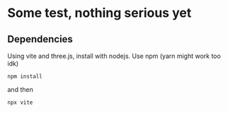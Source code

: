 # Some test, nothing serious yet

## Dependencies
Using vite and three.js, install with nodejs. Use npm (yarn might work too idk)

`npm install`

and then

`npx vite`